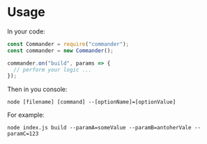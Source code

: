 # Usage

In your code:

```javascript
const Commander = require("commander");
const commander = new Commander();

commander.on("build", params => {
  // perform your logic ...
});
```

Then in you console:

`node [filename] [command] --[optionName]=[optionValue]`

For example:

`node index.js build --paramA=someValue --paramB=antoherVale --paramC=123`
